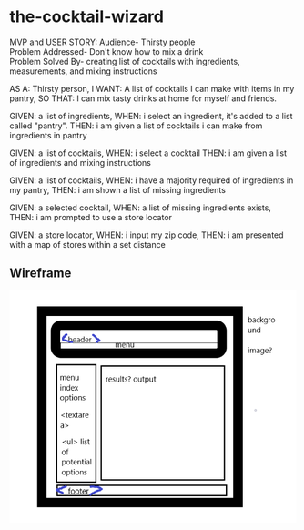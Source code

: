 # the-cocktail-wizard

MVP and USER STORY:
Audience- Thirsty people  
Problem Addressed- Don't know how to mix a drink  
Problem Solved By- creating list of cocktails with ingredients, measurements, and mixing instructions  


AS A: Thirsty person,
I WANT: A list of cocktails I can make with items in my pantry,
SO THAT: I can mix tasty drinks at home for myself and friends.		   



GIVEN: a list of ingredients,
WHEN: i select an ingredient, it's added to a list called "pantry".
THEN: i am given a list of cocktails i can make from ingredients in pantry

GIVEN: a list of cocktails,
WHEN: i select a cocktail
THEN: i am given a list of ingredients and mixing instructions

GIVEN: a list of cocktails,
WHEN: i have a majority required of ingredients in my pantry,
THEN: i am shown a list of missing ingredients

GIVEN: a selected cocktail,
WHEN: a list of missing ingredients exists,
THEN: i am prompted to use a store locator

GIVEN: a store locator,
WHEN: i input my zip code,
THEN: i am presented with a map of stores within a set distance


## Wireframe
![Wirefram](assets/images/wireframe-project-1.png "Wireframe")
